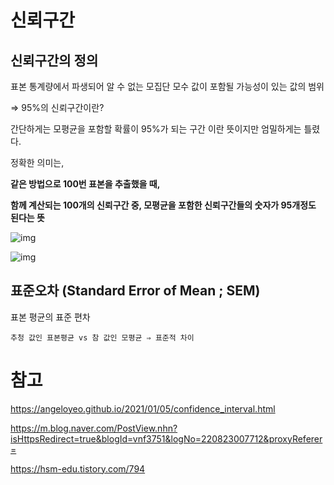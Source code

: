 # 신뢰구간

## 신뢰구간의 정의

표본 통계량에서 파생되어 알 수 없는 모집단 모수 값이 포함될 가능성이 있는 값의 범위



⇒ 95%의 신뢰구간이란?



간단하게는 모평균을 포함할 확률이 95%가 되는 구간 이란 뜻이지만 엄밀하게는 틀렸다.

정확한 의미는,



**같은 방법으로 100번 표본을 추출했을 때,**

**함께 계산되는 100개의 신뢰구간 중, 모평균을 포함한 신뢰구간들의 숫자가 95개정도 된다는 뜻**

![img](https://raw.githubusercontent.com/angeloyeo/angeloyeo.github.io/master/pics/2021-01-05-confidence_interval/pic1.png)

![img](https://raw.githubusercontent.com/angeloyeo/angeloyeo.github.io/master/pics/2021-01-05-confidence_interval/pic4.png)



## 표준오차 (Standard Error of Mean ; SEM)

표본 평균의 표준 편차

```
추청 값인 표본평균 vs 참 값인 모평균 ⇒ 표준적 차이
```



# 참고

https://angeloyeo.github.io/2021/01/05/confidence_interval.html

https://m.blog.naver.com/PostView.nhn?isHttpsRedirect=true&blogId=vnf3751&logNo=220823007712&proxyReferer=

https://hsm-edu.tistory.com/794
